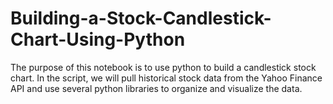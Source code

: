 # Building-a-Stock-Candlestick-Chart-Using-Python
The purpose of this notebook is to use python to build a candlestick stock chart. In the script, we will pull historical stock data from the Yahoo Finance API and use several python libraries to organize and visualize the data.
